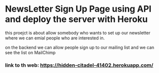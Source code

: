 # NewsLetter Sign Up Page using API and deploy the server with Heroku 

this proejct is about allow somebody who wants to set up our newsletter where we can emial people who are interested in.

on the backend we can allow people sign up to our mailing list and we can see the list on MailChimp

### link to th web: https://hidden-citadel-41402.herokuapp.com/